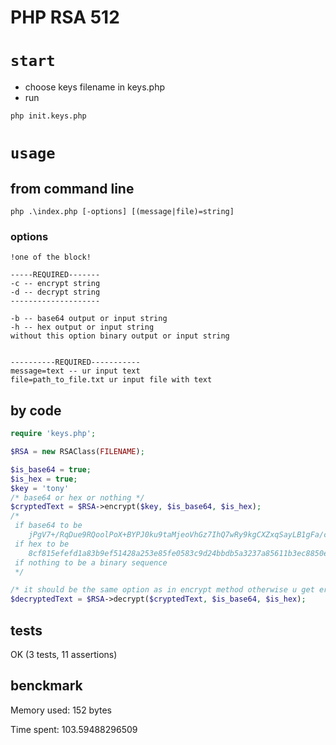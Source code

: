 # PHP RSA 512

# `start`

- choose keys filename in keys.php
- run
```shell
php init.keys.php
```

# `usage`

## from command line

```shell
php .\index.php [-options] [(message|file)=string]
```

### options
```textmate
!one of the block!

-----REQUIRED-------
-c -- encrypt string
-d -- decrypt string
--------------------

-b -- base64 output or input string
-h -- hex output or input string
without this option binary output or input string


----------REQUIRED-----------
message=text -- ur input text
file=path_to_file.txt ur input file with text
```


## by code

```php
require 'keys.php';

$RSA = new RSAClass(FILENAME);

$is_base64 = true;
$is_hex = true;
$key = 'tony'
/* base64 or hex or nothing */
$cryptedText = $RSA->encrypt($key, $is_base64, $is_hex); 
/*
 if base64 to be 
    jPgV7+/RqDue9RQoolPoX+BYPJ0ku9taMjeoVhGz7IhQ7wRy9kgCXZxqSayLB1gFa/c3ZR8z03de1jnTCEU4Ww==
 if hex to be
    8cf815efefd1a83b9ef51428a253e85fe0583c9d24bbdb5a3237a85611b3ec8850ef0472f648025d9c6a49ac8b0758056bf737651f33d3775ed639d30845385b
 if nothing to be a binary sequence
 */

/* it should be the same option as in encrypt method otherwise u get error*/
$decryptedText = $RSA->decrypt($cryptedText, $is_base64, $is_hex);

```

## tests
OK (3 tests, 11 assertions)
## benckmark
Memory used: 152 bytes

Time spent: 103.59488296509

